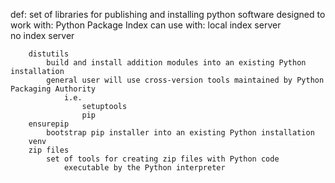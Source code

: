 def:    set of libraries for publishing and installing python software
        designed to work with: Python Package Index
            can use with:
                local index server  
                no index server
        
        distutils
            build and install addition modules into an existing Python installation
            general user will use cross-version tools maintained by Python Packaging Authority
                i.e. 
                    setuptools
                    pip
        ensurepip
            bootstrap pip installer into an existing Python installation
        venv
        zip files
            set of tools for creating zip files with Python code
                executable by the Python interpreter